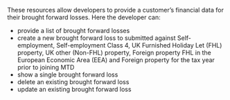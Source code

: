 These resources allow developers to provide a customer’s financial data for their brought forward losses. Here the developer can:
 
* provide a list of brought forward losses
* create a new brought forward loss to submitted against Self-employment, Self-employment Class 4, UK Furnished Holiday Let (FHL) property, UK other (Non-FHL) property, Foreign property FHL in the European Economic Area (EEA) and Foreign property for the tax year prior to joining MTD
* show a single brought forward loss
* delete an existing brought forward loss
* update an existing brought forward loss